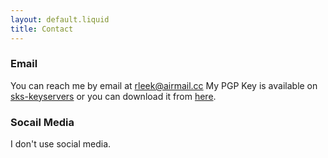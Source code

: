 ```yaml
---
layout: default.liquid
title: Contact
---
```


### Email
You can reach me by email at [rleek@airmail.cc](mailto:rleek@airmail.cc)
My PGP Key is available on [sks-keyservers](https://sks-keyservers.net/pks/lookup?op=get&search=0xF49DCF52A926F4FB0A8C3DEB39983928F54C5D97) or you can download it from [here](files/rleekpub.asc).


### Socail Media
I don't use social media.
